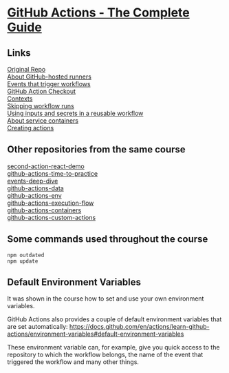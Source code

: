 # [GitHub Actions - The Complete Guide](https://www.udemy.com/course/github-actions-the-complete-guide/)

## Links
[Original Repo](https://github.com/academind/github-actions-course-resources)  
[About GitHub-hosted runners](https://docs.github.com/en/actions/using-github-hosted-runners/about-github-hosted-runners/about-github-hosted-runners)  
[Events that trigger workflows](https://docs.github.com/en/actions/using-workflows/events-that-trigger-workflows)  
[GitHub Action Checkout](https://github.com/actions/checkout)  
[Contexts](https://docs.github.com/en/actions/learn-github-actions/contexts)  
[Skipping workflow runs](https://docs.github.com/en/actions/managing-workflow-runs/skipping-workflow-runs)  
[Using inputs and secrets in a reusable workflow](https://docs.github.com/en/actions/using-workflows/reusing-workflows#using-inputs-and-secrets-in-a-reusable-workflow)  
[About service containers](https://docs.github.com/en/actions/using-containerized-services/about-service-containers)  
[Creating actions](https://docs.github.com/en/actions/creating-actions)  

## Other repositories from the same course
[second-action-react-demo](https://github.com/brunosantanati/second-action-react-demo)  
[github-actions-time-to-practice](https://github.com/brunosantanati/github-actions-time-to-practice)  
[events-deep-dive](https://github.com/brunosantanati/events-deep-dive)  
[github-actions-data](https://github.com/brunosantanati/github-actions-data)  
[github-actions-env](https://github.com/brunosantanati/github-actions-env)  
[github-actions-execution-flow](https://github.com/brunosantanati/github-actions-execution-flow)  
[github-actions-containers](https://github.com/brunosantanati/github-actions-containers)  
[github-actions-custom-actions](https://github.com/brunosantanati/github-actions-custom-actions)  

## Some commands used throughout the course
```
npm outdated
npm update
```

## Default Environment Variables

It was shown in the course how to set and use your own environment variables.

GitHub Actions also provides a couple of default environment variables that are set automatically: https://docs.github.com/en/actions/learn-github-actions/environment-variables#default-environment-variables

These environment variable can, for example, give you quick access to the repository to which the workflow belongs, the name of the event that triggered the workflow and many other things.
